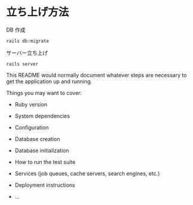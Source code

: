 # 立ち上げ方法
DB 作成
```
rails db:migrate
```

サーバー立ち上げ
```
rails server
```

This README would normally document whatever steps are necessary to get the
application up and running.

Things you may want to cover:

* Ruby version

* System dependencies

* Configuration

* Database creation

* Database initialization

* How to run the test suite

* Services (job queues, cache servers, search engines, etc.)

* Deployment instructions

* ...
